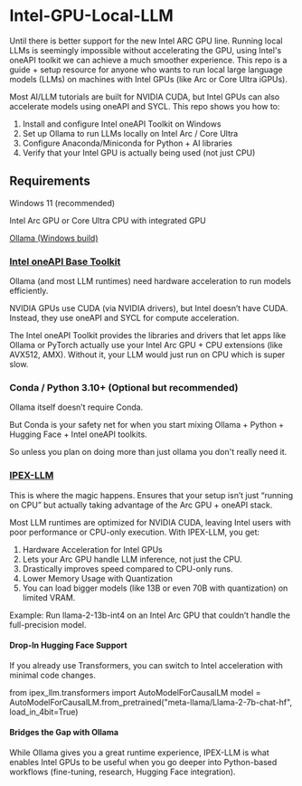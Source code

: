 # Intel-GPU-Local-LLM
Until there is better support for the new Intel ARC GPU line. Running local LLMs is seemingly impossible without accelerating the GPU, using Intel's oneAPI toolkit we can achieve a much smoother experience. 
This repo is a guide + setup resource for anyone who wants to run local large language models (LLMs) on machines with Intel GPUs (like Arc or Core Ultra iGPUs).

Most AI/LLM tutorials are built for NVIDIA CUDA, but Intel GPUs can also accelerate models using oneAPI and SYCL. This repo shows you how to:

1. Install and configure Intel oneAPI Toolkit on Windows
2. Set up Ollama to run LLMs locally on Intel Arc / Core Ultra
3. Configure Anaconda/Miniconda for Python + AI libraries
4. Verify that your Intel GPU is actually being used (not just CPU)

##  Requirements

Windows 11 (recommended)

Intel Arc GPU or Core Ultra CPU with integrated GPU

[Ollama (Windows build)](https://ollama.com/)


### [Intel oneAPI Base Toolkit](https://www.intel.com/content/www/us/en/developer/tools/oneapi/base-toolkit-download.html)
Ollama (and most LLM runtimes) need hardware acceleration to run models efficiently.

NVIDIA GPUs use CUDA (via NVIDIA drivers), but Intel doesn’t have CUDA. Instead, they use oneAPI and SYCL for compute acceleration.

The Intel oneAPI Toolkit provides the libraries and drivers that let apps like Ollama or PyTorch actually use your Intel Arc GPU + CPU extensions (like AVX512, AMX).
Without it, your LLM would just run on CPU which is super slow.

### Conda / Python 3.10+ (Optional but recommended) 
Ollama itself doesn’t require Conda.

But Conda is your safety net for when you start mixing Ollama + Python + Hugging Face + Intel oneAPI toolkits.

So unless you plan on doing more than just ollama you don't really need it. 

### [IPEX-LLM](https://github.com/intel/ipex-llm/releases) 
This is where the magic happens. 
Ensures that your setup isn’t just “running on CPU” but actually taking advantage of the Arc GPU + oneAPI stack.

Most LLM runtimes are optimized for NVIDIA CUDA, leaving Intel users with poor performance or CPU-only execution.
With IPEX-LLM, you get:

1. Hardware Acceleration for Intel GPUs
2. Lets your Arc GPU handle LLM inference, not just the CPU.
3. Drastically improves speed compared to CPU-only runs.
4. Lower Memory Usage with Quantization
5. You can load bigger models (like 13B or even 70B with quantization) on limited VRAM.

Example: Run llama-2-13b-int4 on an Intel Arc GPU that couldn’t handle the full-precision model.

#### Drop-In Hugging Face Support

If you already use Transformers, you can switch to Intel acceleration with minimal code changes.

from ipex_llm.transformers import AutoModelForCausalLM
model = AutoModelForCausalLM.from_pretrained("meta-llama/Llama-2-7b-chat-hf", load_in_4bit=True)


#### Bridges the Gap with Ollama

While Ollama gives you a great runtime experience, IPEX-LLM is what enables Intel GPUs to be useful when you go deeper into Python-based workflows (fine-tuning, research, Hugging Face integration).



